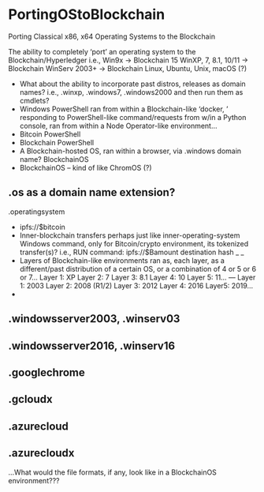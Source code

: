 # PortingOStoBlockchain
Porting Classical x86, x64 Operating Systems to the Blockchain

 The ability to completely ‘port’ an operating system to the Blockchain/Hyperledger
i.e., Win9x → Blockchain
15
WinXP, 7, 8.1, 10/11 → Blockchain
WinServ 2003+ → Blockchain
Linux, Ubuntu, Unix, macOS (?)
- What about the ability to incorporate past distros, releases as domain names?
i.e., .winxp, .windows7, .windows2000
and then run them as cmdlets?
- Windows PowerShell ran from within a Blockchain-like ‘docker,
’ responding to PowerShell-like command/requests from
w/in a Python console, ran from within a Node Operator-like environment…
- Bitcoin PowerShell
- Blockchain PowerShell
- A Blockchain-hosted OS, ran within a browser, via .windows domain name?
BlockchainOS
- BlockchainOS – kind of like ChromOS (?)

.os as a domain name extension?
-
.operatingsystem
- ipfs://$bitcoin
- Inner-blockchain transfers perhaps just like inner-operating-system Windows command, only for Bitcoin/crypto
environment, its tokenized transfer(s)?
i.e., RUN command: ipfs://$Bamount
destination
hash
_
_
- Layers of Blockchain-like environments ran as, each layer, as a different/past distribution of a certain OS, or a
combination of 4 or 5 or 6 or 7…
Layer 1: XP
Layer 2: 7
Layer 3: 8.1
Layer 4: 10
Layer 5: 11…
—
Layer 1: 2003
Layer 2: 2008 (R1/2)
Layer 3: 2012
Layer 4: 2016
Layer5: 2019…
-
.windowsserver2003, .winserv03
-
.windowsserver2016, .winserv16
-
.googlechrome
-
.gcloudx
-
.azurecloud
-
.azurecloudx
-
…What would the file formats, if any, look like in a BlockchainOS environment???
